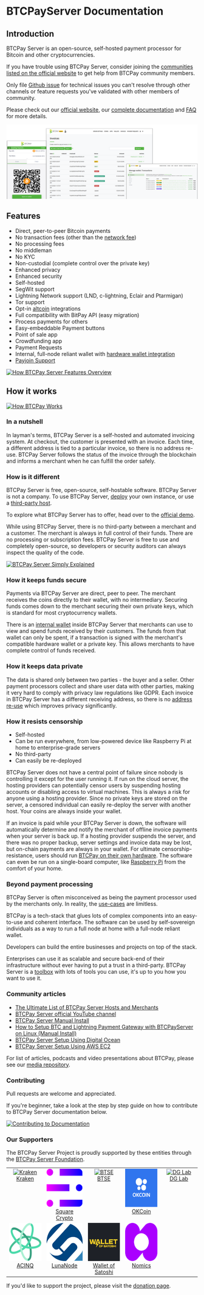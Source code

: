 # BTCPayServer Documentation

## Introduction

BTCPay Server is an open-source, self-hosted payment processor for Bitcoin and other cryptocurrencies.

If you have trouble using BTCPay Server, consider joining the [communities listed on the official website](https://btcpayserver.org/#communityCTA) to get help from BTCPay community members.

Only file [Github issue](https://github.com/btcpayserver/btcpayserver/issues) for technical issues you can't resolve through other channels or feature requests you've validated with other members of community.

Please check out our [official website](https://btcpayserver.org/), our [complete documentation](https://github.com/btcpayserver/btcpayserver-doc) and [FAQ](./FAQ/README.md#btcpay-frequently-asked-questions-and-common-issues) for more details.

![BTCPay Server](./img/BTCPayServerScreenshot.png "BTCPay Server")

## Features

* Direct, peer-to-peer Bitcoin payments
* No transaction fees (other than the [network fee](https://en.bitcoin.it/wiki/Miner_fees))
* No processing fees
* No middleman
* No KYC
* Non-custodial (complete control over the private key)
* Enhanced privacy
* Enhanced security
* Self-hosted
* SegWit support
* Lightning Network support (LND, c-lightning, Eclair and Ptarmigan)
* Tor support
* Opt-in [altcoin](./Altcoins.md) integrations
* Full compatibility with BitPay API (easy migration)
* Process payments for others
* Easy-embeddable Payment buttons
* Point of sale app
* Crowdfunding app
* Payment Requests
* Internal, full-node reliant wallet with [hardware wallet integration](./HardwareWalletIntegration.md)
* [Payjoin Support](./Payjoin.md)

[![How BTCPay Server Features Overview](https://img.youtube.com/vi/R-yaXk4NvEs/mqdefault.jpg)](https://www.youtube.com/watch?v=R-yaXk4NvEs)

## How it works

[![How BTCPay Works](https://img.youtube.com/vi/nr0UNbz3AoQ/mqdefault.jpg)](https://www.youtube.com/watch?v=nr0UNbz3AoQ "How BTCPay Server Works")

### In a nutshell

In layman's terms, BTCPay Server is a self-hosted and automated invoicing system. At checkout, the customer is presented with an invoice. Each time, a different address is tied to a particular invoice, so there is no address re-use. BTCPay Server follows the status of the invoice through the blockchain and informs a merchant when he can fulfill the order safely.

### How is it different

BTCPay Server is free, open-source, self-hostable software. 
BTCPay Server is not a company. To use BTCPay Server, [deploy](./Deployment.md) your own instance, or use a [third-party host](./ThirdPartyHosting.md).

 To explore what BTCPay Server has to offer, head over to the [official demo](https://mainnet.demo.btcpayserver.org/Account/Login).

While using BTCPay Server, there is no third-party between a merchant and a customer. The merchant is always in full control of their funds. There are no processing or subscription fees. BTCPay Server is free to use and completely open-source, so developers or security auditors can always inspect the quality of the code.

[![BTCPay Server Simply Explained](https://img.youtube.com/vi/dbX6qWZlxOw/mqdefault.jpg)](https://www.youtube.com/watch?v=dbX6qWZlxOw "BTCPay Server Simply Explained")

### How it keeps funds secure

Payments via BTCPay Server are direct, peer to peer. The merchant receives the coins directly to their wallet, with no intermediary. Securing funds comes down to the merchant securing their own private keys, which is standard for most cryptocurrency wallets.

There is an [internal wallet](./Wallet.md) inside BTCPay Server that merchants can use to view and spend funds received by their customers. The funds from that wallet can only be spent, if a transaction is signed with the merchant's compatible hardware wallet or a private key. This allows merchants to have complete control of funds received.

### How it keeps data private

The data is shared only between two parties - the buyer and a seller. Other payment processors collect and share user data with other parties, making it very hard to comply with privacy law regulations like GDPR. Each invoice in BTCPay Server has a different receiving address, so there is no [address re-use](https://en.bitcoin.it/wiki/Address_reuse) which improves privacy significantly.

### How it resists censorship

* Self-hosted
* Can be run everywhere, from low-powered device like Raspberry Pi at home to enterprise-grade servers
* No third-party
* Can easily be re-deployed

BTCPay Server does not have a central point of failure since nobody is controlling it except for the user running it. If run on the cloud server, the hosting providers can potentially censor users by suspending hosting accounts or disabling access to virtual machines. This is always a risk for anyone using a hosting provider. Since no private keys are stored on the server, a censored individual can easily re-deploy the server with another host. Your coins are always inside your wallet.

If an invoice is paid while your BTCPay Server is down, the software will automatically determine and notify the merchant of offline invoice payments when your server is back up. If a hosting provider suspends the server, and there was no proper backup, server settings and invoice data may be lost, but on-chain payments are always in your wallet. For ultimate censorship-resistance, users should run [BTCPay on their own hardware](./HardwareDeployment.md). The software can even be run on a single-board computer, like [Raspberry Pi](./RaspberryPiDeployment.md) from the comfort of your home.

### Beyond payment processing

BTCPay Server is often misconceived as being the payment processor used by the merchants only. In reality, the [use-cases](./UseCase.md) are limitless.

BTCPay is a tech-stack that glues lots of complex components into an easy-to-use and coherent interface. The software can be used by self-sovereign individuals as a way to run a full node at home with a full-node reliant wallet.

Developers can build the entire businesses and projects on top of the stack.

Enterprises can use it as scalable and secure back-end of their infrastructure without ever having to put a trust in a third-party. BTCPay Server is a [toolbox](https://www.facebook.com/kriptomedia/videos/vl.418099655731067/2898112140218815) with lots of tools you can use, it's up to you how you want to use it.

### Community articles

* [The Ultimate List of BTCPay Server Hosts and Merchants](https://bitcoinshirt.co/btcpay-stores/)
* [BTCPay Server official YouTube channel](https://www.youtube.com/channel/UCpG9WL6TJuoNfFVkaDMp9ug)
* [BTCPay Server Manual Install](http://blog.sipsorcery.com/?p=1052)
* [How to Setup BTC and Lightning Payment Gateway with BTCPayServer on Linux (Manual Install)](https://freedomnode.com/blog/114/how-to-setup-btc-and-lightning-payment-gateway-with-btcpayserver-on-linux-manual-install)
* [BTCPay Server Setup Using Digital Ocean](https://medium.com/@molthoff/running-btcpay-on-digital-ocean-for-10-month-how-to-add-other-coins-7a497339fb2f)
* [BTCPay Server Setup Using AWS EC2](https://wiki.ion.radar.tech/tutorials/nodes/btcpay-+-aws-ec2)

For list of articles, podcasts and video presentations about BTCPay, please see our [media repository](https://github.com/btcpayserver/btcpayserver-media/tree/master/Publications).

### Contributing

Pull requests are welcome and appreciated.

If you're beginner, take a look at the step by step guide on how to contribute to BTCPay Server documentation below.

[![Contributing to Documentation](https://img.youtube.com/vi/bSDROcdSSWw/mqdefault.jpg)](https://www.youtube.com/watch?v=bSDROcdSSWw "How BTCPay Server Works")

<div class="supporters">
  <h3>Our Supporters</h3>
  <p>
    The BTCPay&nbsp;Server Project is proudly supported by these entities through the
    <a href="https://foundation.btcpayserver.org/" target="_blank" rel="noopener noreferrer">BTCPay&nbsp;Server Foundation</a>.
  </p>
  <table>
    <tbody>
      <tr>
        <td align="center" valign="top" width="14.285714285714285714285714285714%">
          <a href="https://twitter.com/krakenfx" target="_blank">
            <img  src="https://raw.githubusercontent.com/btcpayserver/btcpayserver-doc/master/docs/img/kraken-logo-stacked-purple-RGB-2019.svg?sanitize=true" alt="Kraken" loading="lazy" height=100>
            <br/>
            <span>Kraken</span>
          </a>
        </td>
        <td align="center" valign="top" width="14.285714285714285714285714285714%">
          <a href="https://twitter.com/sqcrypto" target="_blank">
            <img  src="https://raw.githubusercontent.com/btcpayserver/btcpayserver/master/BTCPayServer/wwwroot/img/squarecrypto.svg?sanitize=true" alt="Square Crypto" loading="lazy" height=100>
            <br/>
            <span>Square Crypto</span>
          </a>
        </td>
        <td align="center" valign="top" width="14.285714285714285714285714285714%">
          <a href="https://www.btse.com" target="_blank">
            <img  src="https://raw.githubusercontent.com/btcpayserver/btcpayserver/master/BTCPayServer/wwwroot/img/btse.svg?sanitize=trueg" alt="BTSE" loading="lazy" height=100>
            <br/>
            <span>BTSE</span>
          </a>
        </td>
        <td align="center" valign="top" width="14.285714285714285714285714285714%">
          <a href="https://www.okcoin.com/" target="_blank">
            <img  src="https://raw.githubusercontent.com/btcpayserver/btcpayserver/master/BTCPayServer/wwwroot/img/okcoin.svg?sanitize=true" alt="DG Lab" loading="lazy" height=100>
            <br/>
            <span>OKCoin</span>
          </a>
        </td>
        <td align="center" valign="top" width="14.285714285714285714285714285714%">
          <a href="https://www.dglab.com/en/" target="_blank">
            <img  src="https://raw.githubusercontent.com/btcpayserver/btcpayserver/master/BTCPayServer/wwwroot/img/dglab.svg?sanitize=true" alt="DG Lab" loading="lazy" height=100>
            <br/>
            <span>DG Lab</span>
          </a>
        </td>
      </tr>
      <tr>
        <td align="center" valign="top" width="14.285714285714285714285714285714%">
          <a href="https://acinq.co/" target="_blank">
            <img  src="https://raw.githubusercontent.com/btcpayserver/btcpayserver/master/BTCPayServer/wwwroot/img/acinq-logo.svg?sanitize=true" alt="ACINQ" loading="lazy" height=100>
            <br/>
            <span>ACINQ</span>
          </a>
        </td>
        <td align="center" valign="top" width="14.285714285714285714285714285714%">
          <a href="https://lunanode.com" target="_blank">
            <img  src="https://raw.githubusercontent.com/btcpayserver/btcpayserver/master/BTCPayServer/wwwroot/img/lunanode.svg?sanitize=true" alt="LunaNode" loading="lazy" height=100>
            <br/>
            <span>LunaNode</span>
          </a>
        </td>
        <td align="center" valign="top" width="14.285714285714285714285714285714%">
          <a href="https://walletofsatoshi.com/" target="_blank">
            <img  src="https://raw.githubusercontent.com/btcpayserver/btcpayserver/master/BTCPayServer/wwwroot/img/walletofsatoshi.svg?sanitize=true" alt="Wallet of Satoshi" loading="lazy" height=100>
            <br/>
            <span>Wallet of Satoshi</span>
          </a>
        </td>
        <td align="center" valign="top" width="14.285714285714285714285714285714%">
          <a href="https://nomics.com/" target="_blank">
            <img  src="https://raw.githubusercontent.com/btcpayserver/btcpayserver/master/BTCPayServer/wwwroot/img/nomics.svg?sanitize=true" alt="Nomics" loading="lazy" height=100>
            <br/>
            <span>Nomics</span>
          </a>
        </td> 
      </tr>
    </tbody>
  </table>
</div>

If you'd like to support the project, please visit the [donation page](https://btcpayserver.org/donate/).
